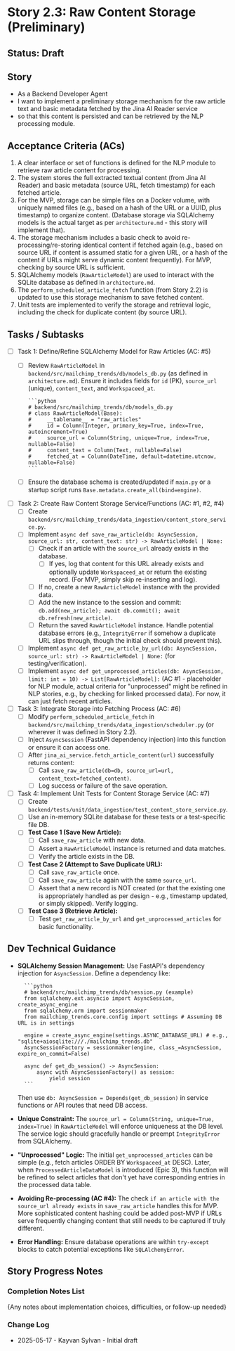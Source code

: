 # Story 2.3: Raw Content Storage (Preliminary)

## Status: Draft

## Story

- As a Backend Developer Agent
- I want to implement a preliminary storage mechanism for the raw article text and basic metadata fetched by the Jina AI Reader service
- so that this content is persisted and can be retrieved by the NLP processing module.

## Acceptance Criteria (ACs)

1. A clear interface or set of functions is defined for the NLP module to retrieve raw article content for processing.
2. The system stores the full extracted textual content (from Jina AI Reader) and basic metadata (source URL, fetch timestamp) for each fetched article.
3. For the MVP, storage can be simple files on a Docker volume, with uniquely named files (e.g., based on a hash of the URL or a UUID, plus timestamp) to organize content. (Database storage via SQLAlchemy models is the actual target as per `architecture.md` - this story will implement that).
4. The storage mechanism includes a basic check to avoid re-processing/re-storing identical content if fetched again (e.g., based on source URL if content is assumed static for a given URL, or a hash of the content if URLs might serve dynamic content frequently). For MVP, checking by source URL is sufficient.
5. SQLAlchemy models (`RawArticleModel`) are used to interact with the SQLite database as defined in `architecture.md`.
6. The `perform_scheduled_article_fetch` function (from Story 2.2) is updated to use this storage mechanism to save fetched content.
7. Unit tests are implemented to verify the storage and retrieval logic, including the check for duplicate content (by source URL).

## Tasks / Subtasks

- [ ] Task 1: Define/Refine SQLAlchemy Model for Raw Articles (AC: #5)
  - [ ] Review `RawArticleModel` in `backend/src/mailchimp_trends/db/models_db.py` (as defined in `architecture.md`). Ensure it includes fields for `id` (PK), `source_url` (unique), `content_text`, and `Workspaceed_at`.

        ```python
        # backend/src/mailchimp_trends/db/models_db.py
        # class RawArticleModel(Base):
        #     __tablename__ = "raw_articles"
        #     id = Column(Integer, primary_key=True, index=True, autoincrement=True)
        #     source_url = Column(String, unique=True, index=True, nullable=False)
        #     content_text = Column(Text, nullable=False)
        #     fetched_at = Column(DateTime, default=datetime.utcnow, nullable=False)
        ```

  - [ ] Ensure the database schema is created/updated if `main.py` or a startup script runs `Base.metadata.create_all(bind=engine)`.
- [ ] Task 2: Create Raw Content Storage Service/Functions (AC: #1, #2, #4)
  - [ ] Create `backend/src/mailchimp_trends/data_ingestion/content_store_service.py`.
  - [ ] Implement `async def save_raw_article(db: AsyncSession, source_url: str, content_text: str) -> RawArticleModel | None:`
    - [ ] Check if an article with the `source_url` already exists in the database.
      - [ ] If yes, log that content for this URL already exists and optionally update `Workspaceed_at` or return the existing record. (For MVP, simply skip re-inserting and log).
    - [ ] If no, create a new `RawArticleModel` instance with the provided data.
    - [ ] Add the new instance to the session and commit: `db.add(new_article); await db.commit(); await db.refresh(new_article)`.
    - [ ] Return the saved `RawArticleModel` instance. Handle potential database errors (e.g., `IntegrityError` if somehow a duplicate URL slips through, though the initial check should prevent this).
  - [ ] Implement `async def get_raw_article_by_url(db: AsyncSession, source_url: str) -> RawArticleModel | None:` (for testing/verification).
  - [ ] Implement `async def get_unprocessed_articles(db: AsyncSession, limit: int = 10) -> List[RawArticleModel]:` (AC #1 - placeholder for NLP module, actual criteria for "unprocessed" might be refined in NLP stories, e.g., by checking for linked processed data). For now, it can just fetch recent articles.
- [ ] Task 3: Integrate Storage into Fetching Process (AC: #6)
  - [ ] Modify `perform_scheduled_article_fetch` in `backend/src/mailchimp_trends/data_ingestion/scheduler.py` (or wherever it was defined in Story 2.2).
  - [ ] Inject `AsyncSession` (FastAPI dependency injection) into this function or ensure it can access one.
  - [ ] After `jina_ai_service.fetch_article_content(url)` successfully returns content:
    - [ ] Call `save_raw_article(db=db, source_url=url, content_text=fetched_content)`.
    - [ ] Log success or failure of the save operation.
- [ ] Task 4: Implement Unit Tests for Content Storage Service (AC: #7)
  - [ ] Create `backend/tests/unit/data_ingestion/test_content_store_service.py`.
  - [ ] Use an in-memory SQLite database for these tests or a test-specific file DB.
  - [ ] **Test Case 1 (Save New Article):**
    - [ ] Call `save_raw_article` with new data.
    - [ ] Assert a `RawArticleModel` instance is returned and data matches.
    - [ ] Verify the article exists in the DB.
  - [ ] **Test Case 2 (Attempt to Save Duplicate URL):**
    - [ ] Call `save_raw_article` once.
    - [ ] Call `save_raw_article` again with the same `source_url`.
    - [ ] Assert that a new record is NOT created (or that the existing one is appropriately handled as per design - e.g., timestamp updated, or simply skipped). Verify logging.
  - [ ] **Test Case 3 (Retrieve Article):**
    - [ ] Test `get_raw_article_by_url` and `get_unprocessed_articles` for basic functionality.

## Dev Technical Guidance

- **SQLAlchemy Session Management:** Use FastAPI's dependency injection for `AsyncSession`. Define a dependency like:

        ```python
        # backend/src/mailchimp_trends/db/session.py (example)
        from sqlalchemy.ext.asyncio import AsyncSession, create_async_engine
        from sqlalchemy.orm import sessionmaker
        from mailchimp_trends.core.config import settings # Assuming DB URL is in settings

        engine = create_async_engine(settings.ASYNC_DATABASE_URL) # e.g., "sqlite+aiosqlite:///./mailchimp_trends.db"
        AsyncSessionFactory = sessionmaker(engine, class_=AsyncSession, expire_on_commit=False)

        async def get_db_session() -> AsyncSession:
            async with AsyncSessionFactory() as session:
                yield session
        ```

    Then use `db: AsyncSession = Depends(get_db_session)` in service functions or API routes that need DB access.
- **Unique Constraint:** The `source_url = Column(String, unique=True, index=True)` in `RawArticleModel` will enforce uniqueness at the DB level. The service logic should gracefully handle or preempt `IntegrityError` from SQLAlchemy.
- **"Unprocessed" Logic:** The initial `get_unprocessed_articles` can be simple (e.g., fetch articles ORDER BY `Workspaceed_at` DESC). Later, when `ProcessedArticleDataModel` is introduced (Epic 3), this function will be refined to select articles that don't yet have corresponding entries in the processed data table.
- **Avoiding Re-processing (AC #4):** The check `if an article with the source_url already exists` in `save_raw_article` handles this for MVP. More sophisticated content hashing could be added post-MVP if URLs serve frequently changing content that still needs to be captured if truly different.
- **Error Handling:** Ensure database operations are within `try-except` blocks to catch potential exceptions like `SQLAlchemyError`.

## Story Progress Notes

### Completion Notes List

{Any notes about implementation choices, difficulties, or follow-up needed}

### Change Log

- 2025-05-17 - Kayvan Sylvan - Initial draft
